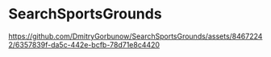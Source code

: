 # SearchSportsGrounds

https://github.com/DmitryGorbunow/SearchSportsGrounds/assets/84672242/6357839f-da5c-442e-bcfb-78d71e8c4420


